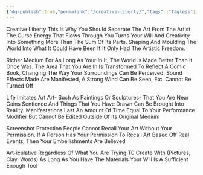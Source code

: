```yaml
---
{"dg-publish":true,"permalink":"/creative-liberty/","tags":["Tagless"],"noteIcon":""}
---
```


Creative Liberty
This Is Why You Should Separate The Art From The Artist
The Curse Energy That Flows Through You Turns Your Will And Creativity Into Something More Than The Sum Of Its Parts. Shaping And Moulding The World Into What It Could Have Been If It Only Had The Artistic Freedom.

Richer Medium
For As Long As Your In It, The World Is Made Better Than It Once Was. The Area That You Are In Is Transformed To Reflect A Comic Book, Changing The Way Your Surroundings Can Be Perceived: Sound Effects Made Are Manifested, A Strong Wind Can Be Seen, Etc.
Cannot Be Turned Off

Life Imitates Art
Art- Such As Paintings Or Sculptures- That You Are Near Gains Sentience And Things That You Have Drawn Can Be Brought Into Reality. Manifestations Last An Amount Of Time Equal To Your Performance Modifier But Cannot Be Edited Outside Of Its Original Medium

Screenshot Protection
People Cannot Recall Your Art Without Your Permission. If A Person Has Your Permission To Recall Art Based Off Real Events, Then Your Embellishments Are Believed

Art-iculative
Regardless Of What You Are Trying T0 Create With (Pictures, Clay, Words) As Long As You Have The Materials Your Will Is A Sufficient Enough Tool



